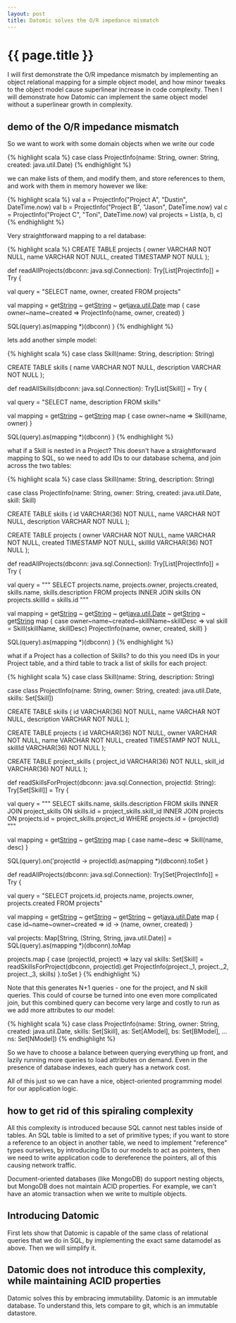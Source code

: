 ```yaml
---
layout: post
title: Datomic solves the O/R impedance mismatch
---
```


# {{ page.title }}

I will first demonstrate the O/R impedance mismatch by implementing an object relational mapping for a simple object model, and how minor tweaks to the object model cause superlinear increase in code complexity. Then I will demonstrate how Datomic can implement the same object model without a superlinear growth in complexity.

## demo of the O/R impedance mismatch

So we want to work with some domain objects when we write our code

{% highlight scala %}
case class ProjectInfo(name: String,
                       owner: String,
                       created: java.util.Date)
{% endhighlight %}

we can make lists of them, and modify them, and store references to them, and work with them in memory however we like:

{% highlight scala %}
val a = ProjectInfo("Project A", "Dustin", DateTime.now)
val b = ProjectInfo("Project B", "Jason",  DateTime.now)
val c = ProjectInfo("Project C", "Toni",   DateTime.now)
val projects = List(a, b, c)
{% endhighlight %}

Very straightforward mapping to a rel database:

{% highlight scala %}
CREATE TABLE projects (
  owner VARCHAR NOT NULL,
  name  VARCHAR NOT NULL,
  created TIMESTAMP NOT NULL
);

def readAllProjects(dbconn: java.sql.Connection): Try[List[ProjectInfo]] = Try {

  val query = "SELECT name, owner, created FROM projects"

  val mapping =
    get[String]("projects.owner") ~
    get[String]("projects.name") ~
    get[java.util.Date]("projects.created") map {
      case owner~name~created =>
        ProjectInfo(name, owner, created)
    }

  SQL(query).as(mapping *)(dbconn)
}
{% endhighlight %}

lets add another simple model:

{% highlight scala %}
case class Skill(name: String, description: String)

CREATE TABLE skills (
  name VARCHAR NOT NULL,
  description VARCHAR NOT NULL
);

def readAllSkills(dbconn: java.sql.Connection): Try[List[Skill]] = Try {

  val query = "SELECT name, description FROM skills"

  val mapping =
    get[String]("skills.name") ~
    get[String]("skills.description") map {
      case owner~name =>
        Skill(name, owner)
      }

  SQL(query).as(mapping *)(dbconn)
}
{% endhighlight %}

what if a Skill is nested in a Project? This doesn't have a straightforward mapping to SQL, so we need to add IDs to our database schema, and join across the two tables:

{% highlight scala %}
case class Skill(name: String, description: String)

case class ProjectInfo(name: String,
                       owner: String,
                       created: java.util.Date,
                       skill: Skill)


CREATE TABLE skills (
  id            VARCHAR(36) NOT NULL,
  name          VARCHAR NOT NULL,
  description   VARCHAR NOT NULL
);

CREATE TABLE projects (
  owner         VARCHAR NOT NULL,
  name          VARCHAR NOT NULL,
  created       TIMESTAMP NOT NULL,
  skillId       VARCHAR(36) NOT NULL
);


def readAllProjects(dbconn: java.sql.Connection): Try[List[ProjectInfo]] = Try {

  val query =
    """
      SELECT projects.name, projects.owner, projects.created,
             skills.name, skills.description
      FROM projects
      INNER JOIN skills ON projects.skillId = skills.id
    """

  val mapping =
    get[String]("projects.name") ~
    get[String]("projects.owner") ~
    get[java.util.Date]("projects.created") ~
    get[String]("skills.name") ~
    get[String]("skills.description") map {
      case owner~name~created~skillName~skillDesc =>
        val skill = Skill(skillName, skillDesc)
        ProjectInfo(name, owner, created, skill)
    }

  SQL(query).as(mapping *)(dbconn)
}
{% endhighlight %}

what if a Project has a collection of Skills? to do this you need IDs in your Project table, and a third table to track a list of skills for each project:

{% highlight scala %}
case class Skill(name: String, description: String)

case class ProjectInfo(name: String,
                       owner: String,
                       created: java.util.Date,
                       skills: Set[Skill])


CREATE TABLE skills (
  id            VARCHAR(36) NOT NULL,
  name          VARCHAR NOT NULL,
  description   VARCHAR NOT NULL
);

CREATE TABLE projects (
  id            VARCHAR(36) NOT NULL,
  owner         VARCHAR NOT NULL,
  name          VARCHAR NOT NULL,
  created       TIMESTAMP NOT NULL,
  skillId       VARCHAR(36) NOT NULL
);

CREATE TABLE project_skills (
  project_id    VARCHAR(36) NOT NULL,
  skill_id      VARCHAR(36) NOT NULL
);


def readSkillsForProject(dbconn: java.sql.Connection, projectId: String): Try[Set[Skill]] = Try {

  val query =
    """
      SELECT skills.name, skills.description FROM skills
      INNER JOIN project_skills ON skills.id = project_skills.skill_id
      INNER JOIN projects ON projects.id = project_skills.project_id
      WHERE projects.id = {projectId}
    """

  val mapping =
    get[String]("skills.name") ~
    get[String]("skills.description") map {
      case name~desc =>
        Skill(name, desc)
    }

  SQL(query).on('projectId -> projectId).as(mapping *)(dbconn).toSet
}

def readAllProjects(dbconn: java.sql.Connection): Try[Set[ProjectInfo]] = Try {

  val query = "SELECT projcets.id, projects.name, projects.owner, projects.created FROM projects"

  val mapping =
    get[String]("projects.id") ~
    get[String]("projects.name") ~
    get[String]("projects.owner") ~
    get[java.util.Date]("projects.created") map {
      case id~name~owner~created =>
        id -> (name, owner, created)
    }

  val projects: Map[String, (String, String, java.util.Date)] = SQL(query).as(mapping *)(dbconn).toMap

  projects.map { case (projectId, project) =>
    lazy val skills: Set[Skill] = readSkillsForProject(dbconn, projectId).get
    ProjectInfo(project._1, project._2, project._3, skills)
  }.toSet
}
{% endhighlight %}

Note that this generates N+1 queries - one for the project, and N skill queries. This could of course be turned into one even more complicated join, but this combined query can become very large and costly to run as we add more attributes to our model:


{% highlight scala %}
case class ProjectInfo(name: String,
                       owner: String,
                       created: java.util.Date,
                       skills: Set[Skill],
                       as: Set[AModel],
                       bs: Set[BModel],
                       ...
                       ns: Set[NModel])
{% endhighlight %}

So we have to choose a balance between querying everything up front, and lazily running more queries to load  attributes on demand. Even in the presence of database indexes, each query has a network cost.

All of this just so we can have a nice, object-oriented programming model for our application logic.

## how to get rid of this spiraling complexity

All this complexity is introduced because SQL cannot nest tables inside of tables. An SQL table is limited to a set of primitive types; if you want to store a reference to an object in another table, we need to implement "reference" types ourselves, by introducing IDs to our models to act as pointers, then we need to write application code to dereference the pointers, all of this causing network traffic.

Document-oriented databases (like MongoDB) do support nesting objects, but MongoDB does not maintain ACID properties. For example, we can't have an atomic transaction when we write to multiple objects.

## Introducing Datomic

First lets show that Datomic is capable of the same class of relational queries that we do in SQL, by implementing the exact same datamodel as above. Then we will simplify it.




## Datomic does not introduce this complexity, while maintaining ACID properties

Datomic solves this by embracing immutability. Datomic is an immutable database. To understand this, lets compare to git, which is an immutable datastore.
